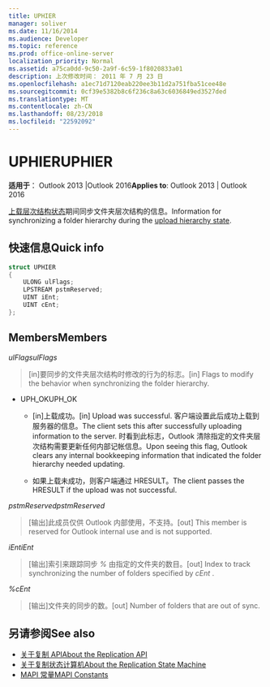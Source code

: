 ```yaml
---
title: UPHIER
manager: soliver
ms.date: 11/16/2014
ms.audience: Developer
ms.topic: reference
ms.prod: office-online-server
localization_priority: Normal
ms.assetid: a75ca0dd-9c50-2a9f-6c59-1f8020833a01
description: 上次修改时间： 2011 年 7 月 23 日
ms.openlocfilehash: a1ec71d7120eab220ee3b11d2a751fba51cee48e
ms.sourcegitcommit: 0cf39e5382b8c6f236c8a63c6036849ed3527ded
ms.translationtype: MT
ms.contentlocale: zh-CN
ms.lasthandoff: 08/23/2018
ms.locfileid: "22592092"
---
```

# <a name="uphier"></a><span data-ttu-id="6a98f-103">UPHIER</span><span class="sxs-lookup"><span data-stu-id="6a98f-103">UPHIER</span></span>
 
<span data-ttu-id="6a98f-104">**适用于**： Outlook 2013 |Outlook 2016</span><span class="sxs-lookup"><span data-stu-id="6a98f-104">**Applies to**: Outlook 2013 | Outlook 2016</span></span> 
  
<span data-ttu-id="6a98f-105">[上载层次结构状态](upload-hierarchy-state.md)期间同步文件夹层次结构的信息。</span><span class="sxs-lookup"><span data-stu-id="6a98f-105">Information for synchronizing a folder hierarchy during the [upload hierarchy state](upload-hierarchy-state.md).</span></span>
  
## <a name="quick-info"></a><span data-ttu-id="6a98f-106">快速信息</span><span class="sxs-lookup"><span data-stu-id="6a98f-106">Quick info</span></span>

```cpp
struct UPHIER 
{ 
    ULONG ulFlags; 
    LPSTREAM pstmReserved; 
    UINT iEnt; 
    UINT cEnt; 
};
```

## <a name="members"></a><span data-ttu-id="6a98f-107">Members</span><span class="sxs-lookup"><span data-stu-id="6a98f-107">Members</span></span>

<span data-ttu-id="6a98f-108">_ulFlags_</span><span class="sxs-lookup"><span data-stu-id="6a98f-108">_ulFlags_</span></span>
  
> <span data-ttu-id="6a98f-109">[in]要同步的文件夹层次结构时修改的行为的标志。</span><span class="sxs-lookup"><span data-stu-id="6a98f-109">[in] Flags to modify the behavior when synchronizing the folder hierarchy.</span></span>
    
  - <span data-ttu-id="6a98f-110">UPH_OK</span><span class="sxs-lookup"><span data-stu-id="6a98f-110">UPH_OK</span></span>
    
    - <span data-ttu-id="6a98f-111">[in]上载成功。</span><span class="sxs-lookup"><span data-stu-id="6a98f-111">[in] Upload was successful.</span></span> <span data-ttu-id="6a98f-112">客户端设置此后成功上载到服务器的信息。</span><span class="sxs-lookup"><span data-stu-id="6a98f-112">The client sets this after successfully uploading information to the server.</span></span> <span data-ttu-id="6a98f-113">时看到此标志，Outlook 清除指定的文件夹层次结构需要更新任何内部记帐信息。</span><span class="sxs-lookup"><span data-stu-id="6a98f-113">Upon seeing this flag, Outlook clears any internal bookkeeping information that indicated the folder hierarchy needed updating.</span></span> 
    
    - <span data-ttu-id="6a98f-114">如果上载未成功，则客户端通过 HRESULT。</span><span class="sxs-lookup"><span data-stu-id="6a98f-114">The client passes the HRESULT if the upload was not successful.</span></span>
    
<span data-ttu-id="6a98f-115">_pstmReserved_</span><span class="sxs-lookup"><span data-stu-id="6a98f-115">_pstmReserved_</span></span>
  
> <span data-ttu-id="6a98f-116">[输出]此成员仅供 Outlook 内部使用，不支持。</span><span class="sxs-lookup"><span data-stu-id="6a98f-116">[out] This member is reserved for Outlook internal use and is not supported.</span></span>
    
<span data-ttu-id="6a98f-117">_iEnt_</span><span class="sxs-lookup"><span data-stu-id="6a98f-117">_iEnt_</span></span>
  
> <span data-ttu-id="6a98f-118">[输出]索引来跟踪同步 *%* 由指定的文件夹的数目。</span><span class="sxs-lookup"><span data-stu-id="6a98f-118">[out] Index to track synchronizing the number of folders specified by  *cEnt*  .</span></span> 
    
<span data-ttu-id="6a98f-119">_%_</span><span class="sxs-lookup"><span data-stu-id="6a98f-119">_cEnt_</span></span>
  
> <span data-ttu-id="6a98f-120">[输出]文件夹的同步的数。</span><span class="sxs-lookup"><span data-stu-id="6a98f-120">[out] Number of folders that are out of sync.</span></span>
    
## <a name="see-also"></a><span data-ttu-id="6a98f-121">另请参阅</span><span class="sxs-lookup"><span data-stu-id="6a98f-121">See also</span></span>

- [<span data-ttu-id="6a98f-122">关于复制 API</span><span class="sxs-lookup"><span data-stu-id="6a98f-122">About the Replication API</span></span>](about-the-replication-api.md)
- [<span data-ttu-id="6a98f-123">关于复制状态计算机</span><span class="sxs-lookup"><span data-stu-id="6a98f-123">About the Replication State Machine</span></span>](about-the-replication-state-machine.md)
- [<span data-ttu-id="6a98f-124">MAPI 常量</span><span class="sxs-lookup"><span data-stu-id="6a98f-124">MAPI Constants</span></span>](mapi-constants.md)

